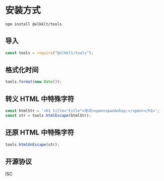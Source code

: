 # 安装方式

```
npm install @xlkklt/tools
```

## 导入

```js
const tools = require("@xlkklt/tools");
```

## 格式化时间

```js
tools.format(new Date());
```

## 转义 HTML 中特殊字符

```js
const htmlStr = '<h1 title="title">测试<span>span&nbsp;</span></h1>';
const str = tools.htmlEscape(htmlStr);
```

## 还原 HTML 中特殊字符

```js
tools.htmlUnEscape(str);
```

## 开源协议

ISC
